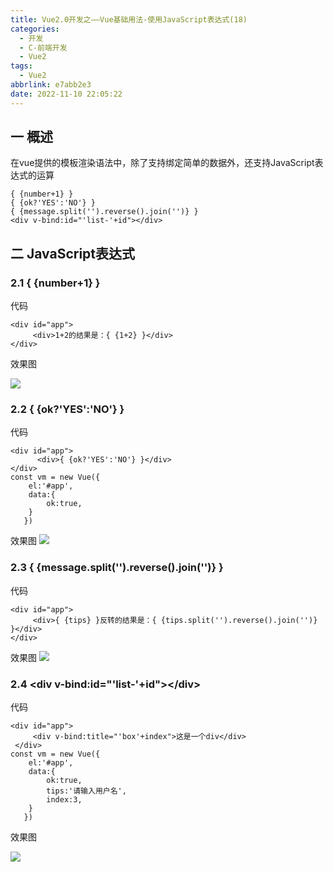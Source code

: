 ```yaml
---
title: Vue2.0开发之——Vue基础用法-使用JavaScript表达式(18)
categories:
  - 开发
  - C-前端开发
  - Vue2
tags:
  - Vue2
abbrlink: e7abb2e3
date: 2022-11-10 22:05:22
---
```

## 一 概述

在vue提供的模板渲染语法中，除了支持绑定简单的数据外，还支持JavaScript表达式的运算

```
{ {number+1} }
{ {ok?'YES':'NO'} }
{ {message.split('').reverse().join('')} }
<div v-bind:id="'list-'+id"></div>
```

<!--more-->

## 二 JavaScript表达式

### 2.1 { {number+1} }

代码

```
<div id="app">
     <div>1+2的结果是：{ {1+2} }</div>
</div>
```

效果图

![][1]

### 2.2 { {ok?'YES':'NO'} }

代码

```
<div id="app">
      <div>{ {ok?'YES':'NO'} }</div>
</div>
const vm = new Vue({
    el:'#app',
    data:{
        ok:true,
    }
   })
```

效果图
![][2]

### 2.3 { {message.split('').reverse().join('')} }

代码

```
<div id="app">
     <div>{ {tips} }反转的结果是：{ {tips.split('').reverse().join('')} }</div>
</div>
```

效果图
![][3]

### 2.4 \<div v-bind:id="'list-'+id">\</div>

代码

```
<div id="app">
     <div v-bind:title="'box'+index">这是一个div</div>
 </div>
const vm = new Vue({
    el:'#app',
    data:{
        ok:true,
        tips:'请输入用户名',
        index:3,
    }
   })
```

效果图

![][4]




[1]:https://cdn.staticaly.com/gh/PGzxc/CDN/master/blog-vue/vue02-18-add-func.png
[2]:https://cdn.staticaly.com/gh/PGzxc/CDN/master/blog-vue/vue02-18-ok-no.png
[3]:https://cdn.staticaly.com/gh/PGzxc/CDN/master/blog-vue/vue02-18-reverse.png
[4]:https://cdn.staticaly.com/gh/PGzxc/CDN/master/blog-vue/vue02-18-div-add.png